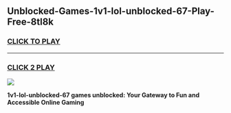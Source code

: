 
## Unblocked-Games-1v1-lol-unblocked-67-Play-Free-8tl8k
<h3>
<a href="https://premium76.site?title=1v1-lol-unblocked-67&ref=18A1">CLICK TO PLAY</a></h3>
<hr>

<h3>
<a href="https://premium76.site?title=1v1-lol-unblocked-67&ref=18A1">CLICK 2 PLAY</a>
  
</h3>

<a href="https://premium76.site?title=1v1-lol-unblocked-67&ref=18A1"><img src="https://clearcache.store/games.png"></a>


**1v1-lol-unblocked-67 games unblocked: Your Gateway to Fun and Accessible Online Gaming**
